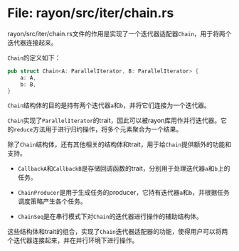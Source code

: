 # File: rayon/src/iter/chain.rs

rayon/src/iter/chain.rs文件的作用是实现了一个迭代器适配器`Chain`，用于将两个迭代器连接起来。

`Chain`的定义如下：
```rust
pub struct Chain<A: ParallelIterator, B: ParallelIterator> {
    a: A,
    b: B,
}
```
`Chain`结构体的目的是持有两个迭代器`a`和`b`，并将它们连接为一个迭代器。

`Chain`实现了`ParallelIterator`的trait，因此可以被rayon库用作并行迭代器。它的`reduce`方法用于进行归约操作，将多个元素聚合为一个结果。

除了`Chain`结构体，还有其他相关的结构体和trait，用于给`Chain`提供额外的功能和支持。

- `CallbackA`和`CallbackB`是存储回调函数的trait，分别用于处理迭代器`a`和`b`上的任务。

- `ChainProducer`是用于生成任务的producer，它持有迭代器`a`和`b`，并根据任务调度策略产生各个任务。

- `ChainSeq`是在串行模式下对`Chain`的迭代器进行操作的辅助结构体。

这些结构体和trait的组合，实现了`Chain`迭代器适配器的功能，使得用户可以将两个迭代器连接起来，并在并行环境下进行操作。

